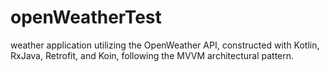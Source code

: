 # openWeatherTest
weather application utilizing the OpenWeather API, constructed with Kotlin, RxJava, Retrofit, and Koin, following the MVVM architectural pattern.
